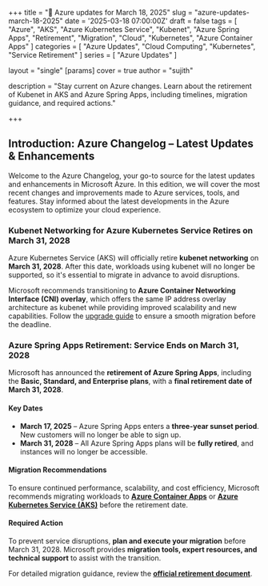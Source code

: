 +++
title = "🔄 Azure updates for March 18, 2025"
slug = "azure-updates-march-18-2025"
date = '2025-03-18 07:00:00Z'
draft = false
tags = [
  "Azure",
  "AKS",
  "Azure Kubernetes Service",
  "Kubenet",
  "Azure Spring Apps",
  "Retirement",
  "Migration",
  "Cloud",
  "Kubernetes",
  "Azure Container Apps"
]
categories = [
  "Azure Updates",
  "Cloud Computing",
  "Kubernetes",
  "Service Retirement"
]
series = [
  "Azure Updates"
]

layout = "single"
[params]
    cover = true
    author = "sujith"
    
description = "Stay current on Azure changes. Learn about the retirement of Kubenet in AKS and Azure Spring Apps, including timelines, migration guidance, and required actions."

+++

## **Introduction: Azure Changelog – Latest Updates & Enhancements**  

Welcome to the Azure Changelog, your go-to source for the latest updates and enhancements in Microsoft Azure. In this edition, we will cover the most recent changes and improvements made to Azure services, tools, and features. Stay informed about the latest developments in the Azure ecosystem to optimize your cloud experience.

### Kubenet Networking for Azure Kubernetes Service Retires on March 31, 2028  

Azure Kubernetes Service (AKS) will officially retire **kubenet networking** on **March 31, 2028**. After this date, workloads using kubenet will no longer be supported, so it's essential to migrate in advance to avoid disruptions.  

Microsoft recommends transitioning to **Azure Container Networking Interface (CNI) overlay**, which offers the same IP address overlay architecture as kubenet while providing improved scalability and new capabilities. Follow the [upgrade guide](https://learn.microsoft.com/azure/aks/upgrade-aks-ipam-and-dataplane) to ensure a smooth migration before the deadline.

### Azure Spring Apps Retirement: Service Ends on March 31, 2028  

Microsoft has announced the **retirement of Azure Spring Apps**, including the **Basic, Standard, and Enterprise plans**, with a **final retirement date of March 31, 2028**.  

#### Key Dates  

- **March 17, 2025** – Azure Spring Apps enters a **three-year sunset period**. New customers will no longer be able to sign up.  
- **March 31, 2028** – All Azure Spring Apps plans will be **fully retired**, and instances will no longer be accessible.  

#### Migration Recommendations  

To ensure continued performance, scalability, and cost efficiency, Microsoft recommends migrating workloads to **[Azure Container Apps](https://azure.microsoft.com/en-us/products/container-apps/?msockid=2d9407b2d07368ad23631375d1ac693e)** or **[Azure Kubernetes Service (AKS)](https://azure.microsoft.com/en-us/products/kubernetes-service/)** before the retirement date.  

#### Required Action  

To prevent service disruptions, **plan and execute your migration** before March 31, 2028. Microsoft provides **migration tools, expert resources, and technical support** to assist with the transition.  

For detailed migration guidance, review the **[official retirement document](https://aka.ms/asaretirement)**.
